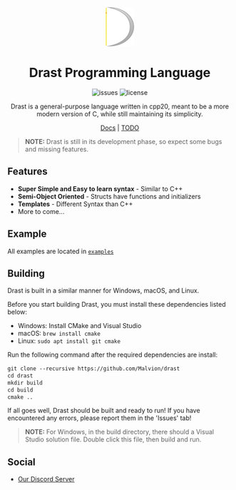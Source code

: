 <div align="center">

![Drast Logo 64](resources/Logo_64.png?)

# Drast Programming Language

![issues](https://img.shields.io/github/issues/Malvion/drast?style=flat-square)
![license](https://img.shields.io/github/license/Malvion/drast?style=flat-square)

Drast is a general-purpose language written in cpp20, meant to be a more modern version of C, while still maintaining
its simplicity.

[Docs](docs/docs.md) | [TODO](TODO.md)

</div>

> **NOTE:** Drast is still in its development phase, so expect some bugs and missing features.

## Features

- **Super Simple and Easy to learn syntax** - Similar to C++
- **Semi-Object Oriented** - Structs have functions and initializers
- **Templates** - Different Syntax than C++
- More to come...

## Example

All examples are located in [`examples`](https://github.com/Malvion/drast/tree/master/examples)

## Building

Drast is built in a similar manner for Windows, macOS, and Linux.

Before you start building Drast, you must install these dependencies listed below:

- Windows: Install CMake and Visual Studio
- macOS: `brew install cmake`
- Linux: `sudo apt install git cmake`

Run the following command after the required dependencies are install:

```batch
git clone --recursive https://github.com/Malvion/drast
cd drast
mkdir build
cd build
cmake ..
```

If all goes well, Drast should be built and ready to run! If you have encountered any errors, please report them in
the 'Issues' tab!

> **NOTE:** For Windows, in the build directory, there should a Visual Studio solution file. Double click this file, then build and
run.

## Social

- [Our Discord Server](https://discord.gg/ZbmHzNmzPH)
